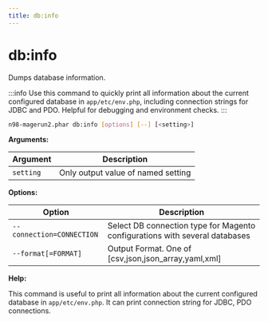 ```yaml
---
title: db:info
---
```


# db:info

Dumps database information.

:::info
Use this command to quickly print all information about the current configured database in `app/etc/env.php`, including connection strings for JDBC and PDO. Helpful for debugging and environment checks.
:::

```sh
n98-magerun2.phar db:info [options] [--] [<setting>]
```

**Arguments:**

| Argument  | Description                        |
|-----------|------------------------------------|
| `setting` | Only output value of named setting |

**Options:**

| Option                   | Description                                                                 |
|--------------------------|-----------------------------------------------------------------------------|
| `--connection=CONNECTION`| Select DB connection type for Magento configurations with several databases |
| `--format[=FORMAT]`      | Output Format. One of [csv,json,json_array,yaml,xml]                        |

**Help:**

This command is useful to print all information about the current configured database in `app/etc/env.php`. It can print connection string for JDBC, PDO connections.
